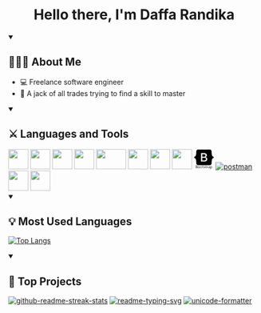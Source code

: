 <h1 align="center">Hello there, I'm Daffa Randika</h1>

<details open>
    <summary><h2> 👨🏻‍💻 About Me </h2></summary>
    <ul>
        <li>💻 Freelance software engineer</li>
        <li>🔭 A jack of all trades trying to find a skill to master</li>
    </ul>
</details>
<details open>
    <summary><h2 align="left">⚔️ Languages and Tools</h2></summary>
<a href="https://developer.android.com/studio"><img src="https://cdn.jsdelivr.net/gh/devicons/devicon/icons/androidstudio/androidstudio-original.svg" width="40" height="40"/></a> <a href="https://reactjs.org"><img src="https://cdn.jsdelivr.net/gh/devicons/devicon/icons/react/react-original.svg" width="40" height="40"/></a> <a href="https://expressjs.com/"><img src="https://dzone.com/storage/temp/8229324-expressjs-logo.png"  width="40" height="40"/></a> <a href="https://dotnet.microsoft.com/en-us/"><img src="https://cdn.jsdelivr.net/gh/devicons/devicon/icons/dotnetcore/dotnetcore-original.svg"width="40" height="40"/></a> <a href="https://www.microsoft.com/en-us/sql-server/"><img src="https://i.pinimg.com/originals/32/a0/3a/32a03aee0c76419ec5bde950a62883bc.png" width="60" height="40"alt=""></a> <a href="https://gcc.gnu.org"><img src="https://cdn.jsdelivr.net/gh/devicons/devicon/icons/gcc/gcc-original.svg" width="40" height="40"/></a> <a href="https://www.postgresql.org/"><img src="https://cdn.jsdelivr.net/gh/devicons/devicon/icons/postgresql/postgresql-original-wordmark.svg" width="40" height="40" /></a> <a href="https://git-scm.com/"><img src="https://cdn.jsdelivr.net/gh/devicons/devicon/icons/git/git-plain.svg" width="40" height="40"/></a> <a href="https://getbootstrap.com" target="_blank"><img src="https://raw.githubusercontent.com/devicons/devicon/master/icons/bootstrap/bootstrap-plain-wordmark.svg" alt="bootstrap" width="40" height="40"/></a> <a href="https://postman.com"><img src="https://www.vectorlogo.zone/logos/getpostman/getpostman-icon.svg" alt="postman" width="40" height="40" /></a> <a href="https://linux.org"><img width="40" height="40" src="https://cdn.jsdelivr.net/gh/devicons/devicon/icons/linux/linux-original.svg" /></a> <a href="https://vim.org"><img src="https://cdn.jsdelivr.net/gh/devicons/devicon/icons/vim/vim-original.svg" width="40" height="40"/></a> 
</details>
<details open>
    <summary><h2 align="left">💡 Most Used Languages</h2></summary>
    
[![Top Langs](https://github-readme-stats-git-masterrstaa-rickstaa.vercel.app/api/top-langs/?username=dffrndik&layout=compact&langs_count=8&count_private=false)](https://github.com/anuraghazra/github-readme-stats)  
</details>
<details open>
    <summary><h2 align="left">🍃 Top Projects</h2></summary>
    
  <p align="left">
    <a href="https://github.com/dffrndik/RestaurantEsemka"><img width="278" src="https://denvercoder1-github-readme-stats.vercel.app/api/pin/?username=dffrndik&repo=RestaurantEsemka&theme=react&bg_color=1F222E&title_color=F85D7F&hide_border=true&icon_color=F8D866&show_icons=false" alt="github-readme-streak-stats"></a>
    <a href="https://github.com/dffrndik/AccountViewer"><img width="278" src="https://denvercoder1-github-readme-stats.vercel.app/api/pin/?username=dffrndik&repo=AccountViewer&theme=react&bg_color=1F222E&title_color=F85D7F&hide_border=true&icon_color=F8D866&show_icons=false" alt="readme-typing-svg"></a>
<!--     <a href="https://github.com/dffrndik/GrandHotelAPI"><img width="278" src="https://denvercoder1-github-readme-stats.vercel.app/api/pin?username=dffrndik&repo=GrandHotelAPI&theme=react&bg_color=1F222E&title_color=F85D7F&hide_border=true&icon_color=F8D866&show_icons=false" alt="custom-icon-badges"></a> -->
    <a href="https://github.com/dffrndik/Laundry"><img width="278" src="https://denvercoder1-github-readme-stats.vercel.app/api/pin/?username=dffrndik&repo=Laundry&theme=react&bg_color=1F222E&title_color=F85D7F&hide_border=true&icon_color=F8D866&show_icons=false" alt="unicode-formatter"></a>
  </p>
</details>
